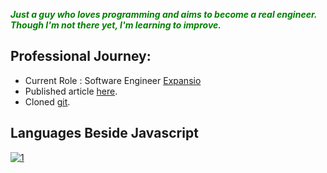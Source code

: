 <p><b><i><font color="green">Just a guy who loves programming and aims to become a real engineer. Though I'm not there yet, I'm learning to improve.</font></i></b></p>

## Professional Journey:
-  Current Role : Software Engineer [Expansio](https://expansio.pl)
-  Published article [here](https://expans.io/2022/11/04/react-native-and-python-run-python-script-on-the-frontend-side/).
-  Cloned [git](https://github.com/arwys).


## Languages Beside Javascript
[![1](https://github-readme-stats.vercel.app/api/top-langs?username=arwysyah&hide=html,scss,stylus,blade,objective-c,jupyter%20notebook,css,shell,csharp,javascript,batchfile,c%23,ruby,cmake,starlark,dockerfile&theme=blue-green&show_icons=true)](https://github.com/arwysyah)

